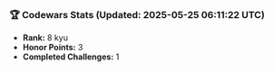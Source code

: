### 🏆 Codewars Stats (Updated: 2025-05-25 06:11:22 UTC)

- **Rank:** 8 kyu
- **Honor Points:** 3
- **Completed Challenges:** 1
